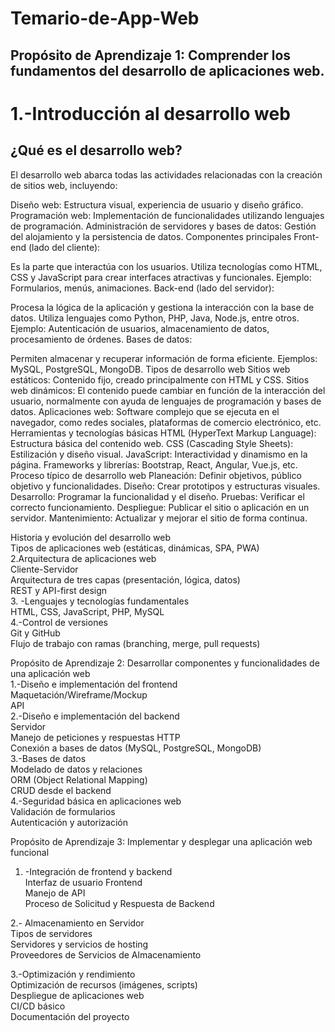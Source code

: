 # Temario-de-App-Web

## Propósito de Aprendizaje 1: Comprender los fundamentos del desarrollo de aplicaciones web.  

# 1.-Introducción al desarrollo web  
## ¿Qué es el desarrollo web?
El desarrollo web abarca todas las actividades relacionadas con la creación de sitios web, incluyendo:

Diseño web: Estructura visual, experiencia de usuario y diseño gráfico.
Programación web: Implementación de funcionalidades utilizando lenguajes de programación.
Administración de servidores y bases de datos: Gestión del alojamiento y la persistencia de datos.
Componentes principales
Front-end (lado del cliente):

Es la parte que interactúa con los usuarios.
Utiliza tecnologías como HTML, CSS y JavaScript para crear interfaces atractivas y funcionales.
Ejemplo: Formularios, menús, animaciones.
Back-end (lado del servidor):

Procesa la lógica de la aplicación y gestiona la interacción con la base de datos.
Utiliza lenguajes como Python, PHP, Java, Node.js, entre otros.
Ejemplo: Autenticación de usuarios, almacenamiento de datos, procesamiento de órdenes.
Bases de datos:

Permiten almacenar y recuperar información de forma eficiente.
Ejemplos: MySQL, PostgreSQL, MongoDB.
Tipos de desarrollo web
Sitios web estáticos: Contenido fijo, creado principalmente con HTML y CSS.
Sitios web dinámicos: El contenido puede cambiar en función de la interacción del usuario, normalmente con ayuda de lenguajes de programación y bases de datos.
Aplicaciones web: Software complejo que se ejecuta en el navegador, como redes sociales, plataformas de comercio electrónico, etc.
Herramientas y tecnologías básicas
HTML (HyperText Markup Language): Estructura básica del contenido web.
CSS (Cascading Style Sheets): Estilización y diseño visual.
JavaScript: Interactividad y dinamismo en la página.
Frameworks y librerías: Bootstrap, React, Angular, Vue.js, etc.
Proceso típico de desarrollo web
Planeación: Definir objetivos, público objetivo y funcionalidades.
Diseño: Crear prototipos y estructuras visuales.
Desarrollo: Programar la funcionalidad y el diseño.
Pruebas: Verificar el correcto funcionamiento.
Despliegue: Publicar el sitio o aplicación en un servidor.
Mantenimiento: Actualizar y mejorar el sitio de forma continua.

Historia y evolución del desarrollo web  
Tipos de aplicaciones web (estáticas, dinámicas, SPA, PWA)  
2.Arquitectura de aplicaciones web  
Cliente-Servidor  
Arquitectura de tres capas (presentación, lógica, datos)  
REST y API-first design  
3. -Lenguajes y tecnologías fundamentales  
HTML, CSS, JavaScript, PHP, MySQL  
4.-Control de versiones  
Git y GitHub  
Flujo de trabajo con ramas (branching, merge, pull requests)  

Propósito de Aprendizaje 2: Desarrollar componentes y funcionalidades de una aplicación web  
1.-Diseño e implementación del frontend  
Maquetación/Wireframe/Mockup  
API  
2.-Diseño e implementación del backend  
Servidor  
Manejo de peticiones y respuestas HTTP  
Conexión a bases de datos (MySQL, PostgreSQL, MongoDB)  
3.-Bases de datos  
 Modelado de datos y relaciones  
ORM (Object Relational Mapping)  
CRUD desde el backend  
4.-Seguridad básica en aplicaciones web  
Validación de formularios  
Autenticación y autorización   

Propósito de Aprendizaje 3: Implementar y desplegar una aplicación web funcional  
1. -Integración de frontend y backend  
Interfaz de usuario Frontend  
Manejo de API  
Proceso de Solicitud y Respuesta de Backend  

2.- Almacenamiento en Servidor  
Tipos de servidores   
Servidores y servicios de hosting   
Proveedores de Servicios de Almacenamiento  

3.-Optimización y rendimiento  
Optimización de recursos (imágenes, scripts)  
Despliegue de aplicaciones web  
CI/CD básico  
Documentación del proyecto  
